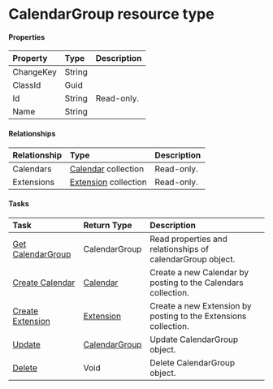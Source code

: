 # CalendarGroup resource type



#### Properties
| Property	   | Type	|Description|
|:---------------|:--------|:----------|
|ChangeKey|String||
|ClassId|Guid||
|Id|String| Read-only.|
|Name|String||

#### Relationships
| Relationship | Type	|Description|
|:---------------|:--------|:----------|
|Calendars|[Calendar](calendar.md) collection| Read-only.|
|Extensions|[Extension](extension.md) collection| Read-only.|

#### Tasks

| Task		   | Return Type	|Description|
|:---------------|:--------|:----------|
|[Get CalendarGroup](../api/calendargroup_get.md) | CalendarGroup |Read properties and relationships of calendarGroup object.|
|[Create Calendar]((../api/calendargroup_post_calendars.md)) |[Calendar](calendar.md)| Create a new Calendar by posting to the Calendars collection.|
|[Create Extension]((../api/calendargroup_post_extensions.md)) |[Extension](extension.md)| Create a new Extension by posting to the Extensions collection.|
|[Update](../api/calendargroup_update.md) | [CalendarGroup](calendargroup.md)	|Update CalendarGroup object. |
|[Delete](../api/calendargroup_delete.md) | Void	|Delete CalendarGroup object. |
